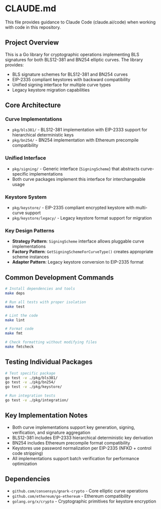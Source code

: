# CLAUDE.md

This file provides guidance to Claude Code (claude.ai/code) when working with code in this repository.

## Project Overview

This is a Go library for cryptographic operations implementing BLS signatures for both BLS12-381 and BN254 elliptic curves. The library provides:

- BLS signature schemes for BLS12-381 and BN254 curves
- EIP-2335 compliant keystores with backward compatibility  
- Unified signing interface for multiple curve types
- Legacy keystore migration capabilities

## Core Architecture

### Curve Implementations
- `pkg/bls381/` - BLS12-381 implementation with EIP-2333 support for hierarchical deterministic keys
- `pkg/bn254/` - BN254 implementation with Ethereum precompile compatibility

### Unified Interface
- `pkg/signing/` - Generic interface (`SigningScheme`) that abstracts curve-specific implementations
- Both curve packages implement this interface for interchangeable usage

### Keystore System
- `pkg/keystore/` - EIP-2335 compliant encrypted keystore with multi-curve support
- `pkg/keystore/legacy/` - Legacy keystore format support for migration

### Key Design Patterns
- **Strategy Pattern**: `SigningScheme` interface allows pluggable curve implementations
- **Factory Pattern**: `GetSigningSchemeForCurveType()` creates appropriate scheme instances
- **Adapter Pattern**: Legacy keystore conversion to EIP-2335 format

## Common Development Commands

```bash
# Install dependencies and tools
make deps

# Run all tests with proper isolation
make test

# Lint the code
make lint

# Format code  
make fmt

# Check formatting without modifying files
make fmtcheck
```

## Testing Individual Packages

```bash
# Test specific package
go test -v ./pkg/bls381/
go test -v ./pkg/bn254/
go test -v ./pkg/keystore/

# Run integration tests
go test -v ./pkg/integration/
```

## Key Implementation Notes

- Both curve implementations support key generation, signing, verification, and signature aggregation
- BLS12-381 includes EIP-2333 hierarchical deterministic key derivation  
- BN254 includes Ethereum precompile format compatibility
- Keystores use password normalization per EIP-2335 (NFKD + control code stripping)
- All implementations support batch verification for performance optimization

## Dependencies

- `github.com/consensys/gnark-crypto` - Core elliptic curve operations
- `github.com/ethereum/go-ethereum` - Ethereum compatibility
- `golang.org/x/crypto` - Cryptographic primitives for keystore encryption